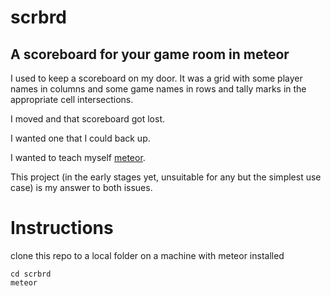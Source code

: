 # scrbrd
## A scoreboard for your game room in meteor

I used to keep a scoreboard on my door. It was a grid with some player names in columns and some game names in rows and
tally marks in the appropriate cell intersections.

I moved and that scoreboard got lost.

I wanted one that I could back up. 

I wanted to teach myself [meteor](https://www.meteor.com/).

This project (in the early stages yet, unsuitable for any but the simplest use case) is my answer to both issues.

# Instructions
clone this repo to a local folder on a machine with meteor installed

    cd scrbrd
    meteor
